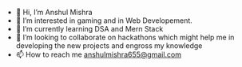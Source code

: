 - 👋 Hi, I’m Anshul Mishra
- 👀 I’m interested in gaming and in Web Developement.
- 🌱 I’m currently learning DSA and Mern Stack
- 💞️ I’m looking to collaborate on hackathons which might help me in developing the new projects and engross my knowledge
- 📫 How to reach me anshulmishra655@gmail.com
<!---
Am121000/Am121000 is a ✨ special ✨ repository because its `README.md` (this file) appears on your GitHub profile.
You can click the Preview link to take a look at your changes.
--->
